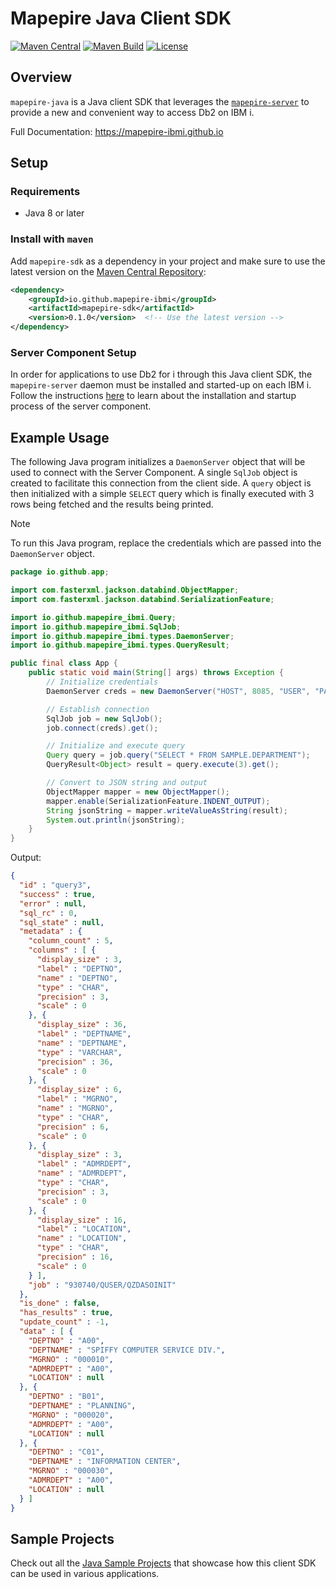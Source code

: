 # Mapepire Java Client SDK

[![Maven Central](https://img.shields.io/maven-central/v/io.github.mapepire-ibmi/mapepire-sdk.svg?label=Maven%20Central&logo=apachemaven)](https://central.sonatype.com/artifact/io.github.mapepire-ibmi/mapepire-sdk/)
[![Maven Build](https://github.com/Mapepire-IBMi/mapepire-java/actions/workflows/build.yml/badge.svg)](https://github.com/Mapepire-IBMi/mapepire-java/actions/workflows/build.yml)
[![License](https://img.shields.io/github/license/allenai/tango.svg?color=blue&cachedrop)](https://github.com/Mapepire-IBMi/mapepire-java/blob/main/LICENSE)

## Overview

`mapepire-java` is a Java client SDK that leverages the [`mapepire-server`](https://github.com/Mapepire-IBMi/mapepire-server) to provide a new and convenient way to access Db2 on IBM i.

Full Documentation: https://mapepire-ibmi.github.io

## Setup

### Requirements

* Java 8 or later

### Install with `maven`

Add `mapepire-sdk` as a dependency in your project and make sure to use the latest version on the [Maven Central Repository](https://central.sonatype.com/artifact/io.github.mapepire-ibmi/mapepire-sdk):

```xml
<dependency>
    <groupId>io.github.mapepire-ibmi</groupId>
    <artifactId>mapepire-sdk</artifactId>
    <version>0.1.0</version>  <!-- Use the latest version -->
</dependency>
```

### Server Component Setup

In order for applications to use Db2 for i through this Java client SDK, the `mapepire-server` daemon must be installed and started-up on each IBM i. Follow the instructions [here](https://mapepire-ibmi.github.io/guides/sysadmin/) to learn about the installation and startup process of the server component.

## Example Usage

The following Java program initializes a `DaemonServer` object that will be used to connect with the Server Component. A single `SqlJob` object is created to facilitate this connection from the client side. A `query` object is then initialized with a simple `SELECT` query which is finally executed with 3 rows being fetched and the results being printed.

> [!NOTE]
> To run this Java program, replace the credentials which are passed into the `DaemonServer` object.

```java
package io.github.app;

import com.fasterxml.jackson.databind.ObjectMapper;
import com.fasterxml.jackson.databind.SerializationFeature;

import io.github.mapepire_ibmi.Query;
import io.github.mapepire_ibmi.SqlJob;
import io.github.mapepire_ibmi.types.DaemonServer;
import io.github.mapepire_ibmi.types.QueryResult;

public final class App {
    public static void main(String[] args) throws Exception {
        // Initialize credentials
        DaemonServer creds = new DaemonServer("HOST", 8085, "USER", "PASSWORD", true, "CA");

        // Establish connection
        SqlJob job = new SqlJob();
        job.connect(creds).get();

        // Initialize and execute query
        Query query = job.query("SELECT * FROM SAMPLE.DEPARTMENT");
        QueryResult<Object> result = query.execute(3).get();

        // Convert to JSON string and output
        ObjectMapper mapper = new ObjectMapper();
        mapper.enable(SerializationFeature.INDENT_OUTPUT);
        String jsonString = mapper.writeValueAsString(result);
        System.out.println(jsonString);
    }
}
```

Output:

```json
{
  "id" : "query3",
  "success" : true,
  "error" : null,
  "sql_rc" : 0,
  "sql_state" : null,
  "metadata" : {
    "column_count" : 5,
    "columns" : [ {
      "display_size" : 3,
      "label" : "DEPTNO",
      "name" : "DEPTNO",
      "type" : "CHAR",
      "precision" : 3,
      "scale" : 0
    }, {
      "display_size" : 36,
      "label" : "DEPTNAME",
      "name" : "DEPTNAME",
      "type" : "VARCHAR",
      "precision" : 36,
      "scale" : 0
    }, {
      "display_size" : 6,
      "label" : "MGRNO",
      "name" : "MGRNO",
      "type" : "CHAR",
      "precision" : 6,
      "scale" : 0
    }, {
      "display_size" : 3,
      "label" : "ADMRDEPT",
      "name" : "ADMRDEPT",
      "type" : "CHAR",
      "precision" : 3,
      "scale" : 0
    }, {
      "display_size" : 16,
      "label" : "LOCATION",
      "name" : "LOCATION",
      "type" : "CHAR",
      "precision" : 16,
      "scale" : 0
    } ],
    "job" : "930740/QUSER/QZDASOINIT"
  },
  "is_done" : false,
  "has_results" : true,
  "update_count" : -1,
  "data" : [ {
    "DEPTNO" : "A00",
    "DEPTNAME" : "SPIFFY COMPUTER SERVICE DIV.",
    "MGRNO" : "000010",
    "ADMRDEPT" : "A00",
    "LOCATION" : null
  }, {
    "DEPTNO" : "B01",
    "DEPTNAME" : "PLANNING",
    "MGRNO" : "000020",
    "ADMRDEPT" : "A00",
    "LOCATION" : null
  }, {
    "DEPTNO" : "C01",
    "DEPTNAME" : "INFORMATION CENTER",
    "MGRNO" : "000030",
    "ADMRDEPT" : "A00",
    "LOCATION" : null
  } ]
}
```

## Sample Projects

Check out all the [Java Sample Projects](https://github.com/Mapepire-IBMi/samples/tree/main/java) that showcase how this client SDK can be used in various applications.
